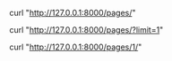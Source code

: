 curl "http://127.0.0.1:8000/pages/"

curl "http://127.0.0.1:8000/pages/?limit=1"

curl "http://127.0.0.1:8000/pages/1/"